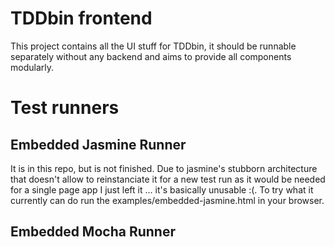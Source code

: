 # TDDbin frontend

This project contains all the UI stuff for TDDbin, it should be runnable separately
without any backend and aims to provide all components modularly.

# Test runners

## Embedded Jasmine Runner
It is in this repo, but is not finished.
Due to jasmine's stubborn architecture that doesn't allow to reinstanciate it for a new test run
as it would be needed for a single page app I just left it ... it's basically unusable :(.
To try what it currently can do run the examples/embedded-jasmine.html in your browser.

## Embedded Mocha Runner
